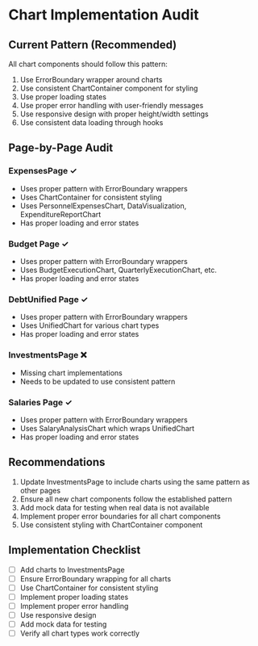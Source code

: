 # Chart Implementation Audit

## Current Pattern (Recommended)
All chart components should follow this pattern:

1. Use ErrorBoundary wrapper around charts
2. Use consistent ChartContainer component for styling
3. Use proper loading states
4. Use proper error handling with user-friendly messages
5. Use responsive design with proper height/width settings
6. Use consistent data loading through hooks

## Page-by-Page Audit

### ExpensesPage ✓
- Uses proper pattern with ErrorBoundary wrappers
- Uses ChartContainer for consistent styling
- Uses PersonnelExpensesChart, DataVisualization, ExpenditureReportChart
- Has proper loading and error states

### Budget Page ✓
- Uses proper pattern with ErrorBoundary wrappers
- Uses BudgetExecutionChart, QuarterlyExecutionChart, etc.
- Has proper loading and error states

### DebtUnified Page ✓
- Uses proper pattern with ErrorBoundary wrappers
- Uses UnifiedChart for various chart types
- Has proper loading and error states

### InvestmentsPage ❌
- Missing chart implementations
- Needs to be updated to use consistent pattern

### Salaries Page ✓
- Uses proper pattern with ErrorBoundary wrappers
- Uses SalaryAnalysisChart which wraps UnifiedChart
- Has proper loading and error states

## Recommendations

1. Update InvestmentsPage to include charts using the same pattern as other pages
2. Ensure all new chart components follow the established pattern
3. Add mock data for testing when real data is not available
4. Implement proper error boundaries for all chart components
5. Use consistent styling with ChartContainer component

## Implementation Checklist

- [ ] Add charts to InvestmentsPage
- [ ] Ensure ErrorBoundary wrapping for all charts
- [ ] Use ChartContainer for consistent styling
- [ ] Implement proper loading states
- [ ] Implement proper error handling
- [ ] Use responsive design
- [ ] Add mock data for testing
- [ ] Verify all chart types work correctly